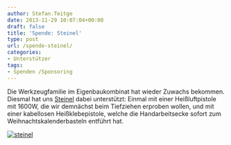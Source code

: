 ```yaml
---
author: Stefan.Teitge
date: 2013-11-29 10:07:04+00:00
draft: false
title: 'Spende: Steinel'
type: post
url: /spende-steinel/
categories:
- Unterstützer
tags:
- Spenden /Sponsoring
---
```


Die Werkzeugfamilie im Eigenbaukombinat hat wieder Zuwachs bekommen. Diesmal hat uns [Steinel](http:/https://www.steinel.de/index.php?lang=1&cl=start) dabei unterstützt: Einmal mit einer Heißluftpistole mit 1600W, die wir demnächst beim Tiefziehen erproben wollen, und mit einer kabellosen Heißklebepistole, welche die Handarbeitsecke sofort zum Weihnachtskalenderbasteln entführt hat.<!-- more -->

[![steinel](https://eigenbaukombinat.de/wp-content/uploads/2013/11/steinel-1024x885.jpg)
](https://eigenbaukombinat.de/wp-content/uploads/2013/11/steinel.jpg)
